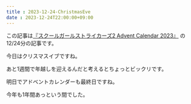 ```yaml
---
title : 2023-12-24-ChristmasEve
date : 2023-12-24T22:00:00+09:00
---
```


この記事は[『スクールガールストライカーズ2 Advent Calendar 2023』](https://adventar.org/calendars/8657) の12/24分の記事です。


今日はクリスマスイブですね。


あと1週間で年越しを迎えるんだと考えるとちょっとビックリです。


明日でアドベントカレンダーも最終日ですね。


今年も1年間あっという間でした。
